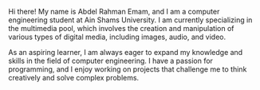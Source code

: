 Hi there! My name is Abdel Rahman Emam, and I am a computer engineering student at Ain Shams University. I am currently specializing in the multimedia pool, which involves the creation and manipulation of various types of digital media, including images, audio, and video.

As an aspiring learner, I am always eager to expand my knowledge and skills in the field of computer engineering. I have a passion for programming, and I enjoy working on projects that challenge me to think creatively and solve complex problems.

<!---
Abdel-Rahman-Emam/Abdel-Rahman-Emam is a ✨ special ✨ repository because its `README.md` (this file) appears on your GitHub profile.
You can click the Preview link to take a look at your changes.
--->
